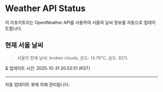 
# Weather API Status

이 리포지토리는 OpenWeather API를 사용하여 서울의 날씨 정보를 자동으로 업데이트합니다.

## 현재 서울 날씨
> 서울의 현재 날씨: broken clouds, 온도: 14.76°C, 습도: 82%

⏳ 업데이트 시간: 2025-10-31 20:52:51 (KST)

---
자동 업데이트 봇에 의해 관리됩니다.
